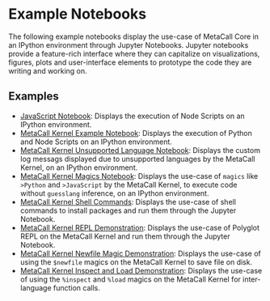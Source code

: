 # Example Notebooks

The following example notebooks display the use-case of MetaCall Core in an IPython environment through Jupyter Notebooks. Jupyter notebooks provide a feature-rich interface where they can capitalize on visualizations, figures, plots and user-interface elements to prototype the code they are writing and working on.

## Examples

- [JavaScript Notebook](JavaScript_Example_Notebook.ipynb): Displays the execution of Node Scripts on an IPython environment.
- [MetaCall Kernel Example Notebook](MetaCall_Kernel_Example_Notebook.ipynb): Displays the execution of Python and Node Scripts on an IPython environment.
- [MetaCall Kernel Unsupported Language Notebook](MetaCall_Kernel_Unsupported_Language_Notebook.ipynb): Displays the custom log messags displayed due to unsupported languages by the MetaCall Kernel, on an IPython environment.
- [MetaCall Kernel Magics Notebook](MetaCall_Kernel_Magics_Notebook.ipynb): Displays the use-case of `magics` like `>Python` and `>JavaScript` by the MetaCall Kernel, to execute code without `guesslang` inference, on an IPython environment.
- [MetaCall Kernel Shell Commands](MetaCall_Kernel_Shell_Commands.ipynb): Displays the use-case of shell commands to install packages and run them through the Jupyter Notebook.
- [MetaCall Kernel REPL Demonstration](MetaCall_Kernel_REPL_Example.ipynb): Displays the use-case of Polyglot REPL on the MetaCall Kernel and run them through the Jupyter Notebook.
- [MetaCall Kernel Newfile Magic Demonstration](MetaCall_Kernel_Newfile_Magics.ipynb): Displays the use-case of using the `$newfile` magics on the MetaCall Kernel to save file on disk.
- [MetaCall Kernel Inspect and Load Demonstration](MetaCall_Kernel_Inspect_Load.ipynb): Displays the use-case of using the `%inspect` and `%load` magics on the MetaCall Kernel for inter-language function calls.